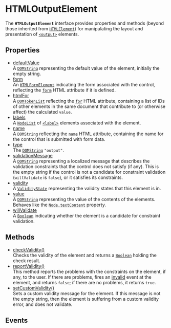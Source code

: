 # HTMLOutputElement

<div class='overview'>The <strong><code>HTMLOutputElement</code></strong> interface provides properties and methods (beyond those inherited from <a href="/en-US/docs/Web/API/HTMLElement" title="The HTMLElement interface represents any HTML element. Some elements directly implement this interface, while others implement it via an interface that inherits it."><code>HTMLElement</code></a>) for manipulating the layout and presentation of <a href="/en-US/docs/Web/HTML/Element/output" title="The HTML Output element (<output>) is a container element into which a site or app can inject the results of a calculation or the outcome of a user action."><code>&lt;output&gt;</code></a> elements.</div>

## Properties

<ul class="items properties">
  <li>
    <a href="">defaultValue</a>
    <div>A&nbsp;<a href="/en-US/docs/Web/API/DOMString" title="DOMString is a UTF-16 String. As JavaScript already uses such strings, DOMString is mapped directly to a String."><code>DOMString</code></a> representing the default value of the element, initially the empty string.</div>
  </li>
  <li>
    <a href="">form</a>
    <div>An <a href="/en-US/docs/Web/API/HTMLFormElement" title="The HTMLFormElement interface represents a <form> element in the DOM; it allows access to and in some cases modification of aspects of the form, as well as access to its component elements."><code>HTMLFormElement</code></a> indicating the form associated with the control, reflecting the <code><a href="/en-US/docs/Web/HTML/Element/output#attr-form">form</a></code> HTML attribute if it is defined.</div>
  </li>
  <li>
    <a href="">htmlFor</a>
    <div>A <a href="/en-US/docs/Web/API/DOMTokenList" title="The DOMTokenList interface represents a set of space-separated tokens. Such a set is returned by Element.classList, HTMLLinkElement.relList, HTMLAnchorElement.relList, HTMLAreaElement.relList, HTMLIframeElement.sandbox, or HTMLOutputElement.htmlFor. It is indexed beginning with 0 as with JavaScript Array objects. DOMTokenList is always case-sensitive."><code>DOMTokenList</code></a> reflecting the <code><a href="/en-US/docs/Web/HTML/Element/output#attr-for">for</a></code> HTML attribute, containing a list of IDs of other elements in the same document that contribute to (or otherwise affect) the calculated <code>value</code>.</div>
  </li>
  <li>
    <a href="">labels</a>
    <div>A <a href="/en-US/docs/Web/API/NodeList" title="NodeList objects are collections of nodes, usually returned by properties such as Node.childNodes and methods such as document.querySelectorAll()."><code>NodeList</code></a> of <a href="/en-US/docs/Web/HTML/Element/label" title="The HTML <label> element represents a caption for an item in a user interface."><code>&lt;label&gt;</code></a> elements associated with the element.</div>
  </li>
  <li>
    <a href="">name</a>
    <div>A&nbsp;<a href="/en-US/docs/Web/API/DOMString" title="DOMString is a UTF-16 String. As JavaScript already uses such strings, DOMString is mapped directly to a String."><code>DOMString</code></a> reflecting the <code><a href="/en-US/docs/Web/HTML/Element/output#attr-name">name</a></code> HTML attribute, containing the name for the control that is submitted with form data.</div>
  </li>
  <li>
    <a href="">type</a>
    <div>The <a href="/en-US/docs/Web/API/DOMString" title="DOMString is a UTF-16 String. As JavaScript already uses such strings, DOMString is mapped directly to a String."><code>DOMString</code></a> <code>"output"</code>.</div>
  </li>
  <li>
    <a href="">validationMessage</a>
    <div>A&nbsp;<a href="/en-US/docs/Web/API/DOMString" title="DOMString is a UTF-16 String. As JavaScript already uses such strings, DOMString is mapped directly to a String."><code>DOMString</code></a> representing a localized message that describes the validation constraints that the control does not satisfy (if any). This is the empty string if the control is not a candidate for constraint validation (<code>willValidate</code> is <code>false</code>), or it satisfies its constraints.</div>
  </li>
  <li>
    <a href="">validity</a>
    <div>A&nbsp;<a href="/en-US/docs/Web/API/ValidityState" title="The ValidityState interface represents the validity states that an element can be in, with respect to constraint validation. Together, they help explain why an element's value fails to validate, if it's not valid."><code>ValidityState</code></a> representing the validity states that this element is in.</div>
  </li>
  <li>
    <a href="">value</a>
    <div>A <a href="/en-US/docs/Web/API/DOMString" title="DOMString is a UTF-16 String. As JavaScript already uses such strings, DOMString is mapped directly to a String."><code>DOMString</code></a> representing the value of the contents of the elements. Behaves like the <a href="/en-US/docs/Web/API/Node/textContent" title="The textContent property of the Node interface represents the text content of the node and its descendants."><code>Node.textContent</code></a> property.</div>
  </li>
  <li>
    <a href="">willValidate</a>
    <div>A <a href="/en-US/docs/Web/API/Boolean" title="REDIRECT Boolean [en-US]"><code>Boolean</code></a> indicating whether the element is a candidate for constraint validation.</div>
  </li>
</ul>

## Methods

<ul class="items methods">
  <li>
    <a href="">checkValidity()</a>
    <div>Checks the validity of the element and returns a <a href="/en-US/docs/Web/API/Boolean" title="REDIRECT Boolean [en-US]"><code>Boolean</code></a> holding the check result.</div>
  </li>
  <li>
    <a href="">reportValidity()</a>
    <div>This method reports the problems with the constraints on the element, if any, to the user. If there are problems, fires an <a href="/en-US/docs/Web/Events/invalid">invalid</a> event at the element, and returns <code>false</code>; if there are no problems, it returns <code>true</code>.</div>
  </li>
  <li>
    <a href="">setCustomValidity()</a>
    <div>Sets a custom validity message for the element. If this message is not the empty string, then the element is suffering from a custom validity error, and does not validate.</div>
  </li>
</ul>

## Events
